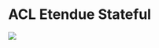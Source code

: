 # ACL Etendue Stateful



![](../../../media/Cours-Infrastructures-réseaux-ACL-Etendue-Stateful-image2.png)



